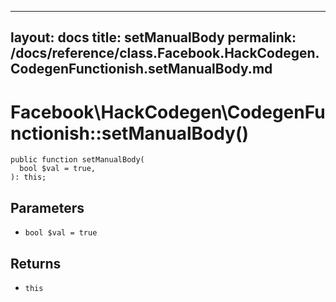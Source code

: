 
***

layout: docs
title: setManualBody
permalink: /docs/reference/class.Facebook.HackCodegen.CodegenFunctionish.setManualBody.md
---







# Facebook\\HackCodegen\\CodegenFunctionish::setManualBody()




``` Hack
public function setManualBody(
  bool $val = true,
): this;
```




## Parameters




* ` bool $val = true `




## Returns




- ` this `